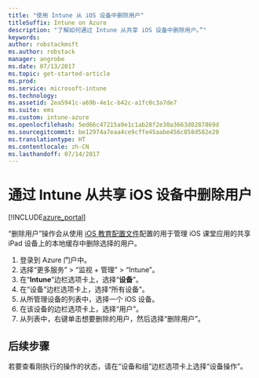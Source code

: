 ```yaml
---
title: "使用 Intune 从 iOS 设备中删除用户"
titleSuffix: Intune on Azure
description: "了解如何通过 Intune 从共享 iOS 设备中删除用户。”"
keywords: 
author: robstackmsft
ms.author: robstack
manager: angrobe
ms.date: 07/13/2017
ms.topic: get-started-article
ms.prod: 
ms.service: microsoft-intune
ms.technology: 
ms.assetid: 2ea5941c-a69b-4e1c-b42c-a1fc0c3a7de7
ms.suite: ems
ms.custom: intune-azure
ms.openlocfilehash: 5ed66c47215a9e1c1ab28f2e30a3663d0287869d
ms.sourcegitcommit: be12974a7eaa4ce9cffe45aabe456c858d582e20
ms.translationtype: HT
ms.contentlocale: zh-CN
ms.lasthandoff: 07/14/2017
---
```

# <a name="remove-a-user-from-a-shared-ios-device-with-intune"></a>通过 Intune 从共享 iOS 设备中删除用户


[!INCLUDE[azure_portal](./includes/azure_portal.md)]

“删除用户”操作会从使用 [iOS 教育配置文件](education-settings-configure-ios.md)配置的用于管理 iOS 课堂应用的共享 iPad 设备上的本地缓存中删除选择的用户。 

1. 登录到 Azure 门户中。
2. 选择“更多服务” > “监视 + 管理” > “Intune”。
3. 在“**Intune**”边栏选项卡上，选择“**设备**”。
4. 在“设备”边栏选项卡上，选择“所有设备”。
5. 从所管理设备的列表中，选择一个 iOS 设备。
6. 在该设备的边栏选项卡上，选择“用户”。
7. 从列表中，右键单击想要删除的用户，然后选择“删除用户”。

## <a name="next-steps"></a>后续步骤

若要查看刚执行的操作的状态，请在“设备和组”边栏选项卡上选择“设备操作”。
